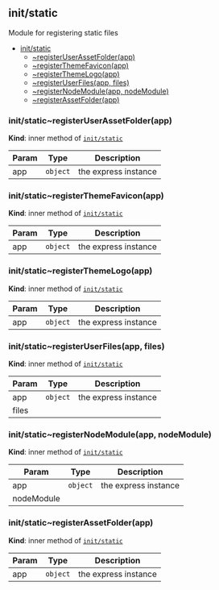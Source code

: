<a name="module_init/static"></a>

## init/static
Module for registering static files


* [init/static](#module_init/static)
    * [~registerUserAssetFolder(app)](#module_init/static..registerUserAssetFolder)
    * [~registerThemeFavicon(app)](#module_init/static..registerThemeFavicon)
    * [~registerThemeLogo(app)](#module_init/static..registerThemeLogo)
    * [~registerUserFiles(app, files)](#module_init/static..registerUserFiles)
    * [~registerNodeModule(app, nodeModule)](#module_init/static..registerNodeModule)
    * [~registerAssetFolder(app)](#module_init/static..registerAssetFolder)

<a name="module_init/static..registerUserAssetFolder"></a>

### init/static~registerUserAssetFolder(app)
**Kind**: inner method of [<code>init/static</code>](#module_init/static)  

| Param | Type | Description |
| --- | --- | --- |
| app | <code>object</code> | the express instance |

<a name="module_init/static..registerThemeFavicon"></a>

### init/static~registerThemeFavicon(app)
**Kind**: inner method of [<code>init/static</code>](#module_init/static)  

| Param | Type | Description |
| --- | --- | --- |
| app | <code>object</code> | the express instance |

<a name="module_init/static..registerThemeLogo"></a>

### init/static~registerThemeLogo(app)
**Kind**: inner method of [<code>init/static</code>](#module_init/static)  

| Param | Type | Description |
| --- | --- | --- |
| app | <code>object</code> | the express instance |

<a name="module_init/static..registerUserFiles"></a>

### init/static~registerUserFiles(app, files)
**Kind**: inner method of [<code>init/static</code>](#module_init/static)  

| Param | Type | Description |
| --- | --- | --- |
| app | <code>object</code> | the express instance |
| files |  |  |

<a name="module_init/static..registerNodeModule"></a>

### init/static~registerNodeModule(app, nodeModule)
**Kind**: inner method of [<code>init/static</code>](#module_init/static)  

| Param | Type | Description |
| --- | --- | --- |
| app | <code>object</code> | the express instance |
| nodeModule |  |  |

<a name="module_init/static..registerAssetFolder"></a>

### init/static~registerAssetFolder(app)
**Kind**: inner method of [<code>init/static</code>](#module_init/static)  

| Param | Type | Description |
| --- | --- | --- |
| app | <code>object</code> | the express instance |

